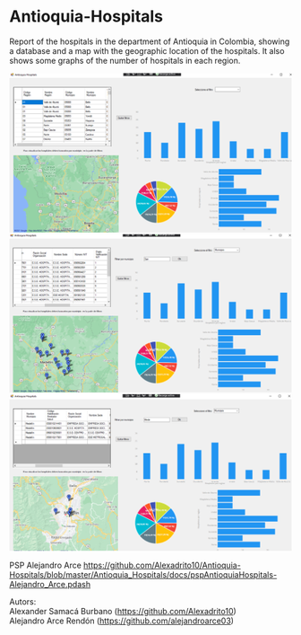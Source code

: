 # Antioquia-Hospitals

Report of the hospitals in the department of Antioquia in Colombia, showing a database and a map with the geographic location of the hospitals. It also shows some graphs of the number of hospitals in each region.


<img src="/Antioquia_Hospitals/docs/photo1App.PNG" />
<img src="/Antioquia_Hospitals/docs/photo2App.PNG" />
<img src="/Antioquia_Hospitals/docs/photo3App.PNG" />


PSP Alejandro Arce https://github.com/Alexadrito10/Antioquia-Hospitals/blob/master/Antioquia_Hospitals/docs/pspAntioquiaHospitals-Alejandro_Arce.pdash

Autors:                                                                                                       
Alexander Samacá Burbano (https://github.com/Alexadrito10)                                                           
Alejandro Arce Rendón (https://github.com/alejandroarce03)
